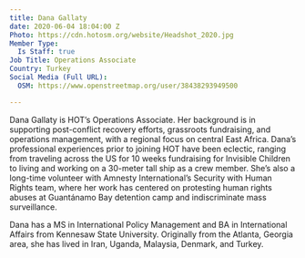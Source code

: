```yaml
---
title: Dana Gallaty
date: 2020-06-04 18:04:00 Z
Photo: https://cdn.hotosm.org/website/Headshot_2020.jpg
Member Type:
  Is Staff: true
Job Title: Operations Associate
Country: Turkey
Social Media (Full URL):
  OSM: https://www.openstreetmap.org/user/38438293949500

---
```


Dana Gallaty is HOT’s Operations Associate. Her background is in supporting post-conflict recovery efforts, grassroots fundraising, and operations management, with a regional focus on central East Africa. Dana’s professional experiences prior to joining HOT have been eclectic, ranging from traveling across the US for 10 weeks fundraising for Invisible Children to living and working on a 30-meter tall ship as a crew member. She’s also a long-time volunteer with Amnesty International’s Security with Human Rights team, where her work has centered on protesting human rights abuses at Guantánamo Bay detention camp and indiscriminate mass surveillance. 

Dana has a MS in International Policy Management and BA in International Affairs from Kennesaw State University. Originally from the Atlanta, Georgia area, she has lived in Iran, Uganda, Malaysia, Denmark, and Turkey. 
